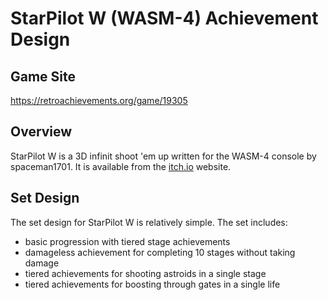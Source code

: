 # StarPilot W (WASM-4) Achievement Design
## Game Site
https://retroachievements.org/game/19305
## Overview
StarPilot W is a 3D infinit shoot 'em up written for the WASM-4 console by spaceman1701. It is available from the [itch.io](https://spaceman1701.itch.io/starpilot-w) website.
## Set Design
The set design for StarPilot W is relatively simple.  The set includes:
* basic progression with tiered stage achievements
* damageless achievement for completing 10 stages without taking damage
* tiered achievements for shooting astroids in a single stage
* tiered achievements for boosting through gates in a single life
